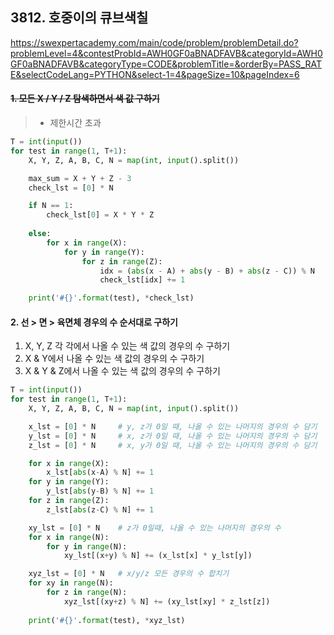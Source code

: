 ## 3812. 호중이의 큐브색칠

https://swexpertacademy.com/main/code/problem/problemDetail.do?problemLevel=4&contestProbId=AWH0GF0aBNADFAVB&categoryId=AWH0GF0aBNADFAVB&categoryType=CODE&problemTitle=&orderBy=PASS_RATE&selectCodeLang=PYTHON&select-1=4&pageSize=10&pageIndex=6

#### ~~1. 모든 X / Y / Z 탐색하면서 색 값 구하기~~

> - 제한시간 초과

```python
T = int(input())
for test in range(1, T+1):
    X, Y, Z, A, B, C, N = map(int, input().split())

    max_sum = X + Y + Z - 3
    check_lst = [0] * N

    if N == 1:
        check_lst[0] = X * Y * Z
    
    else:
        for x in range(X):
            for y in range(Y):
                for z in range(Z):
                    idx = (abs(x - A) + abs(y - B) + abs(z - C)) % N
                    check_lst[idx] += 1

    print('#{}'.format(test), *check_lst)
```

#### 2. 선 > 면 > 육면체 경우의 수 순서대로 구하기

1. X, Y, Z 각 각에서 나올 수 있는 색 값의 경우의 수 구하기
2. X & Y에서 나올 수 있는 색 값의 경우의 수 구하기
3. X & Y & Z에서 나올 수 있는 색 값의 경우의 수 구하기

```python
T = int(input())
for test in range(1, T+1):
    X, Y, Z, A, B, C, N = map(int, input().split())

    x_lst = [0] * N     # y, z가 0일 때, 나올 수 있는 나머지의 경우의 수 담기 
    y_lst = [0] * N     # x, z가 0일 때, 나올 수 있는 나머지의 경우의 수 담기 
    z_lst = [0] * N     # x, y가 0일 때, 나올 수 있는 나머지의 경우의 수 담기 

    for x in range(X):
        x_lst[abs(x-A) % N] += 1
    for y in range(Y):
        y_lst[abs(y-B) % N] += 1
    for z in range(Z):
        z_lst[abs(z-C) % N] += 1

    xy_lst = [0] * N    # z가 0일때, 나올 수 있는 나머지의 경우의 수
    for x in range(N):
        for y in range(N):
            xy_lst[(x+y) % N] += (x_lst[x] * y_lst[y])

    xyz_lst = [0] * N   # x/y/z 모든 경우의 수 합치기
    for xy in range(N):
        for z in range(N):
            xyz_lst[(xy+z) % N] += (xy_lst[xy] * z_lst[z])
 
    print('#{}'.format(test), *xyz_lst)
```



